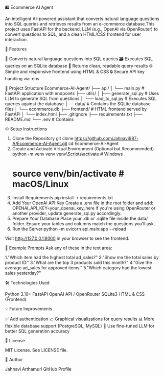 🛍️ Ecommerce AI Agent

An intelligent AI-powered assistant that converts natural language questions into SQL queries and retrieves results from an e-commerce database.This project uses FastAPI for the backend, LLM (e.g., OpenAI via OpenRouter) to convert questions to SQL, and a clean HTML/CSS frontend for user interaction.

📌 Features

🧠 Converts natural language questions into SQL queries
🗃️ Executes SQL queries on an SQLite database
💬 Returns clean, readable query results
🌐 Simple and responsive frontend using HTML & CSS
🔒 Secure API key handling via .env

📁 Project Structure
        Ecommerce-AI-Agent/
        ├── api/
        │   └── main.py                # FastAPI application with endpoints
        ├── utils/
        │   ├── generate_sql.py       # Uses LLM to generate SQL from questions
        │   └── load_to_sql.py        # Executes SQL queries against the database
        ├── data/                     # Contains the SQLite database files
        │   └── ecommerce.db
        ├── frontend/                 # HTML frontend served by FastAPI
        │   └── index.html
        ├── .gitignore
        ├── requirements.txt
        ├── README.md
        └── .env                      # Contains

⚙️ Setup Instructions

1. Clone the Repository
   git clone https://github.com/Jahnavi987-A/Ecommerce-AI-Agent.git
   cd Ecommerce-AI-Agent
2. Create and Activate Virtual Environment (Optional but Recommended)
   python -m venv venv
   venv\Scripts\activate  # Windows
   # source venv/bin/activate  # macOS/Linux
3. Install Requirements
   pip install -r requirements.txt
4. Add Your OpenAI API Key
   Create a .env file in the root folder and add:
   OPENAI_API_KEY=your_openai_key_here
   If you're using OpenRouter or another provider, update generate_sql.py accordingly.
5. Prepare Your Database
   Place your .db or .sqlite file inside the data/ folder. Ensure your tables and columns match the questions you'll ask.
6. Run the Server
   python -m uvicorn api.main:app --reload
   
Visit http://127.0.0.1:8000 in your browser to see the frontend.

🧪 Example Prompts
Ask any of these in the text area:

1."Which item had the highest total ad_sales?"
2."Show me the total sales by product ID."
3."What are the top 3 products sold this month?"
4."Give the average ad_sales for approved items."
5."Which category had the lowest sales yesterday?"

🛠️ Technologies Used

  Python 3.10+
  FastAPI
  OpenAI API / OpenRouter
  SQLite3
  HTML & CSS (Frontend)

💡 Future Improvements

  ✅ Add authentication
  📈 Graphical visualizations for query results
  📊 More flexible database support (PostgreSQL, MySQL)
  🤖 Use fine-tuned LLM for better SQL generation accuracy

🔗 License

  MIT License. See LICENSE file.

👤 Author

  Jahnavi Arthamuri
  GitHub Profile


   

